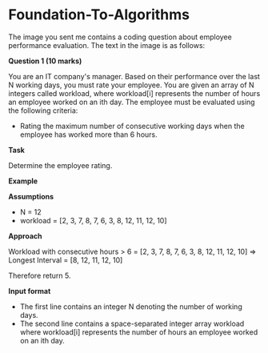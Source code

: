 # Foundation-To-Algorithms
The image you sent me contains a coding question about employee performance evaluation. The text in the image is as follows:


**Question 1 (10 marks)**

You are an IT company's manager. Based on their performance over the last N working days, you must rate your employee. You are given an array of N integers called workload, where workload[i] represents the number of hours an employee worked on an ith day. The employee must be evaluated using the following criteria:

* Rating the maximum number of consecutive working days when the employee has worked more than 6 hours.

**Task**

Determine the employee rating.

**Example**

**Assumptions**

* N = 12
* workload = [2, 3, 7, 8, 7, 6, 3, 8, 12, 11, 12, 10]

**Approach**

Workload with consecutive hours > 6 = [2, 3, 7, 8, 7, 6, 3, 8, 12, 11, 12, 10] => Longest Interval
= [8, 12, 11, 12, 10]

Therefore return 5.

**Input format**

* The first line contains an integer N denoting the number of working days.
* The second line contains a space-separated integer array workload where workload[i] represents the number of hours an employee worked on an ith day.

